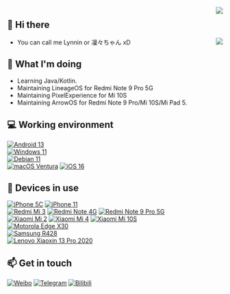
<img align="right" src="https://komarev.com/ghpvc/?username=LynnrinChan" />

## 👋 Hi there

<a href="https://spotify-github-profile.vercel.app/api/view?uid=tgtfnoq6d6wccnfcxcjiwyzv7&redirect=true"><img align="right" src="https://spotify-github-profile.vercel.app/api/view?uid=tgtfnoq6d6wccnfcxcjiwyzv7&cover_image=true&theme=novatorem&bar_color=53b14f&bar_color_cover=false" /></a>

 - You can call me Lynnin or 凜々ちゃん xD

## 🤔 What I'm doing
 - Learning Java/Kotlin.
 - Maintaining LineageOS for Redmi Note 9 Pro 5G
 - Maintaining PixelExperience for Mi 10S
 - Maintaining ArrowOS for Redmi Note 9 Pro/Mi 10S/Mi Pad 5.

## 💻 Working environment
[![Android 13](https://img.shields.io/badge/Android%2013-3ddc84?style=flat-square&logo=android&logoColor=ffffff)](https://www.android.com/android-13/)<br>
[![Windows 11](https://img.shields.io/badge/Windows%2011-00adef?style=flat-square&logo=windows11&logoColor=ffffff)](#)<br>
[![Debian 11](https://img.shields.io/badge/Debian%2021%2e04-C70036?style=flat-square&logo=debian&logoColor=ffffff)](https://releases.ubuntu.com/21.04/)<br>
[![macOS Ventura](https://img.shields.io/badge/macOS%20Ventura-4f4f4f?style=flat-square&logo=macos&logoColor=ffffff)](https://www.apple.com/macos/)
[![iOS 16](https://img.shields.io/badge/iOS%2016-4f4f4f?style=flat-square&logo=iOS&logoColor=ffffff)](https://www.apple.com/ios/ios-16/)<br>

## 📱 Devices in use

[![iPhone 5C](https://img.shields.io/badge/iPhone%205C-a2aaad?style=flat-square&logo=apple&logoColor=ffffff)](https://support.apple.com/kb/SP684)
[![iPhone 11](https://img.shields.io/badge/iPhone%2011-a2aaad?style=flat-square&logo=apple&logoColor=ffffff)](https://support.apple.com/kb/SP804)<br>
[![Redmi Mi 3](https://img.shields.io/badge/Redmi%203-fd4900?style=flat-square&logo=xiaomi&logoColor=ffffff)](https://www.mi.com/hongmi3)
[![Redmi Note 4G](https://img.shields.io/badge/Redmi%20Note%204G-fd4900?style=flat-square&logo=xiaomi&logoColor=ffffff)](https://www.mi.com/note4g)
[![Redmi Note 9 Pro 5G](https://img.shields.io/badge/Redmi%20Note%209%20Pro%205G-fd4900?style=flat-square&logo=xiaomi&logoColor=ffffff)](https://www.mi.com/redminote9pro)<br>
[![Xiaomi Mi 2](https://img.shields.io/badge/Xiaomi%20Mi%202-fd4900?style=flat-square&logo=xiaomi&logoColor=ffffff)](https://www.gsmarena.com/xiaomi_mi_2-4928.phps)
[![Xiaomi Mi 4](https://img.shields.io/badge/Xiaomi%20Mi%204-fd4900?style=flat-square&logo=xiaomi&logoColor=ffffff)](https://www.mi.com/mi4/params)
[![Xiaomi Mi 10S](https://img.shields.io/badge/Xiaomi%20Mi%2010S-fd4900?style=flat-square&logo=xiaomi&logoColor=ffffff)](https://www.mi.com/mi10s)
<br>
[![Motorola Edge X30](https://img.shields.io/badge/Motorola%20Edge%20X30-5B92FA?style=flat-square&logo=motorola&logoColor=ffffff)](https://www.motorola.com/hk/smartphones-motorola-edge-30-pro/)<br>
[![Samsung R428](https://img.shields.io/badge/Samsang%20R428-1428a0?style=flat-square&logo=Samsung&logoColor=ffffff)](https://icecat.biz/p/samsung/np-r428-da04in/r-notebooks-np-r428-19566795.html)<br>
[![Lenovo Xiaoxin 13 Pro 2020](https://img.shields.io/badge/Lenovo%20Xiaoxin%2013%20Pro%202020-e60012?style=flat-square&logo=lenovo&logoColor=ffffff)](https://item.lenovo.com.cn/product/1007230.html)<br>

## 📫 Get in touch
[![Weibo](https://img.shields.io/badge/-@1404_xiaobao-e6162d?style=flat-square&logo=sina-weibo&logoColor=white&labelColor=e6162d)](https://weibo.com/u/5524053901)
[![Telegram](https://img.shields.io/badge/%40Lynnrin-0088cc?style=flat-square&logo=telegram&logoColor=ffffff)](https://t.me/Lynnrin_channel)
[![Bilibili](https://img.shields.io/badge/Lynnrin-07a3d7?style=flat-square&logo=bilibili&logoColor=ffffff)](https://space.bilibili.com/15431912)

<!-- ## 💰 Support my work

 - [PayPal](https://paypal.me/LynnrinChan)
 - [WeChat/AliPay](https://afdian.net/@Lynnrin) -->
